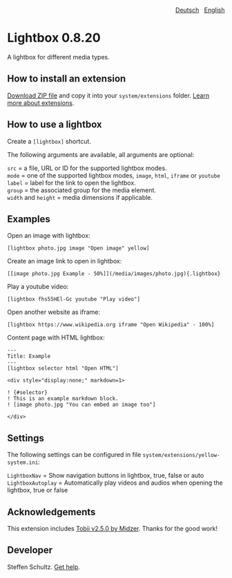 <p align="right"><a href="README-de.md">Deutsch</a> &nbsp; <a href="README.md">English</a></p>

# Lightbox 0.8.20

A lightbox for different media types. 

## How to install an extension

[Download ZIP file](https://github.com/schulle4u/yellow-extensions-schulle4u/raw/main/downloads/lightbox.zip) and copy it into your `system/extensions` folder. [Learn more about extensions](https://github.com/annaesvensson/yellow-update).

## How to use a lightbox

Create a `[lightbox]` shortcut.
 
The following arguments are available, all arguments are optional:

`src` = a file, URL or ID for the supported lightbox modes.  
`mode` = one of the supported lightbox modes, `image`, `html`, `iframe` or `youtube`  
`label` = label for the link to open the lightbox.  
`group` = the associated group for the media element.  
`width` and `height` = media dimensions if applicable.

## Examples

Open an image with lightbox: 

    [lightbox photo.jpg image "Open image" yellow]

Create an image link to open in lightbox: 

    [[image photo.jpg Example - 50%]](/media/images/photo.jpg){.lightbox}

Play a youtube video:

    [lightbox fhs55HEl-Gc youtube "Play video"]

Open another website as iframe:

    [lightbox https://www.wikipedia.org iframe "Open Wikipedia" - 100%]

Content page with HTML lightbox:

```
---
Title: Example
---
[lightbox selector html "Open HTML"]

<div style="display:none;" markdown=1>

! {#selector}
! This is an example markdown block.  
! [image photo.jpg "You can embed an image too"]

</div>
```

## Settings

The following settings can be configured in file `system/extensions/yellow-system.ini`: 

`LightboxNav` = Show navigation buttons in lightbox, true, false or auto  
`LightboxAutoplay` = Automatically play videos and audios when opening the lightbox, true or false
 
## Acknowledgements

This extension includes [Tobii v2.5.0 by Midzer](https://github.com/midzer/tobii). Thanks for the good work!

## Developer

Steffen Schultz. [Get help](https://datenstrom.se/yellow/help/).
